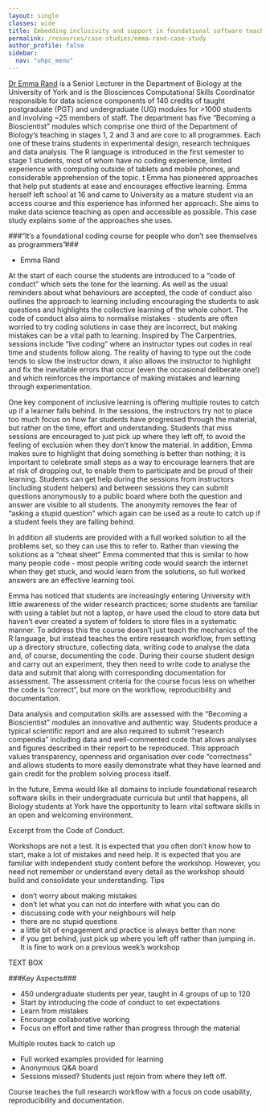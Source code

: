 ```yaml
---
layout: single
classes: wide
title: Embedding inclusivity and support in foundational software teaching
permalink: /resources/case-studies/emma-rand-case-study
author_profile: false
sidebar:
  nav: "uhpc_menu"
---
```


[Dr Emma Rand](https://www.york.ac.uk/biology/people/emma-rand/) is a Senior Lecturer in the Department of Biology at the University of York and is the Biosciences Computational Skills Coordinator responsible for data science components of 140 credits of taught postgraduate (PGT) and  undergraduate (UG) modules for >1000 students and involving ~25 members of staff. The department has five “Becoming a Bioscientist” modules which comprise one third of the Department of Biology’s teaching in stages 1, 2 and 3 and are core to all programmes. Each one of these trains students in experimental design, research techniques and data analysis. The R language is introduced in the first semester to stage 1 students, most of whom have no coding experience, limited experience with computing outside of tablets and mobile phones, and considerable  apprehension of the topic. t Emma has pioneered approaches that help put students at ease and encourages effective learning. Emma herself left school at 16 and came to University as a mature student via an access course and  this experience has informed her approach. She aims to make data science teaching as open and accessible as possible. This case study explains some of the approaches she uses.  

###“It’s a foundational coding course for people who don’t see themselves as programmers”### 
- Emma Rand

At the start of each course the students are introduced to a “code of conduct” which sets the tone for the learning. As well as the usual reminders about what behaviours are accepted, the code of conduct also outlines the approach to learning including encouraging the students to ask questions and highlights the collective learning of the whole cohort. The code of conduct also aims to normalise mistakes - students are often worried to try coding solutions in case they are incorrect, but making mistakes can be a vital path to learning. Inspired by The Carpentries, sessions include “live coding” where an instructor types out codes in real time and students follow along. The reality of having to type out the code tends to slow the instructor down, it also allows the instructor to highlight and fix the inevitable errors that occur (even the occasional deliberate one!) and which reinforces the importance of making mistakes and learning through experimentation.   

One key component of inclusive learning is offering multiple routes to catch up if a learner falls behind. In the sessions, the instructors try not to place too much focus on how far students have progressed through the material, but rather on the time, effort and understanding.  Students that miss sessions are encouraged to just pick up where they left off, to avoid the feeling of exclusion when they don’t know the material. In addition, Emma makes sure to highlight that doing something is better than nothing; it is important to celebrate small steps as a way to encourage learners that are at risk of dropping out, to enable them to participate and be proud of their learning. Students can get help during the sessions from instructors (including student helpers) and between sessions they can submit questions anonymously to a public board where both the question and answer are visible to all students. The anonymity removes the fear of “asking a stupid question” which again can be used as a route to catch up if a student feels they are falling behind.

In addition all students are provided with a full worked solution to all the problems set, so they can use this to refer to. Rather than viewing the solutions as a “cheat sheet” Emma commented that this is similar to how many people code - most people writing code would search the internet when they get stuck, and would learn from the solutions, so full worked answers are an effective learning tool.  

Emma has noticed that students are increasingly entering University with little awareness of the wider research practices; some students are familiar with using a tablet but not a laptop, or have used the cloud to store data but haven’t ever created a system of folders to store files in a systematic manner. To address this the course doesn’t just teach the mechanics of the R language, but instead teaches the entire research workflow, from setting up a directory structure, collecting data, writing code to analyse the data and, of course, documenting the code. During their course student design and carry out an experiment, they then need to write code to analyse the data and submit that along with corresponding documentation for assessment. The assessment criteria for the course focus less on whether the code is “correct”, but more on the workflow, reproducibility and documentation.  

Data analysis and computation skills are assessed with the “Becoming a Bioscientist” modules an innovative and authentic way. Students produce a typical scientific report and are also required to submit “research compendia” including data and well-commented code that allows analyses and figures described in their report to be reproduced. This approach values transparency, openness and organisation over code “correctness” and allows students to more easily demonstrate what they have learned and gain credit for the problem solving process itself.

In the future, Emma would like all domains to include foundational research software skills in their undergraduate curricula but until that happens, all Biology students at York have the opportunity to learn vital software skills in an open and welcoming environment.


Excerpt from the Code of Conduct.

Workshops are not a test. It is expected that you often don’t know how to start, make a lot of mistakes and need help. It is expected that you are familiar with independent study content before the workshop. However, you need not remember or understand every detail as the workshop should build and consolidate your understanding. Tips

- don’t worry about making mistakes
- don’t let what you can not do interfere with what you can do
- discussing code with your neighbours will help
- there are no stupid questions
- a little bit of engagement and practice is always better than none
- if you get behind, just pick up where you left off rather than jumping in. It is fine to work on a previous week’s workshop


TEXT BOX

###Key Aspects###
- 450 undergraduate students per year, taught in 4 groups of up to 120
- Start by introducing the code of conduct to set expectations
- Learn from mistakes
- Encourage collaborative working
- Focus on effort and time rather than progress through the material

Multiple routes back to catch up
- Full worked examples provided for learning
- Anonymous Q&A board
- Sessions missed? Students just rejoin from where they left off.

Course teaches the full research workflow with a focus on code usability, reproducibility and documentation.

